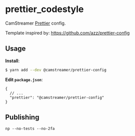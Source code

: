 # prettier_codestyle

CamStreamer [Prettier](https://prettier.io) config.

Template inspired by: https://github.com/azz/prettier-config

## Usage

**Install**:

```bash
$ yarn add --dev @camstreamer/prettier-config
```

**Edit `package.json`**:

```jsonc
{
  // ...
  "prettier": "@camstreamer/prettier-config"
}
```

## Publishing

```
np --no-tests --no-2fa
```

